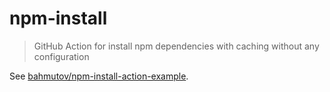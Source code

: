 # npm-install

> GitHub Action for install npm dependencies with caching without any configuration

See [bahmutov/npm-install-action-example](https://github.com/bahmutov/npm-install-action-example).
